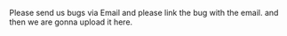 Please send us bugs via Email and please link the bug with the email.
and then we are gonna upload it here.
